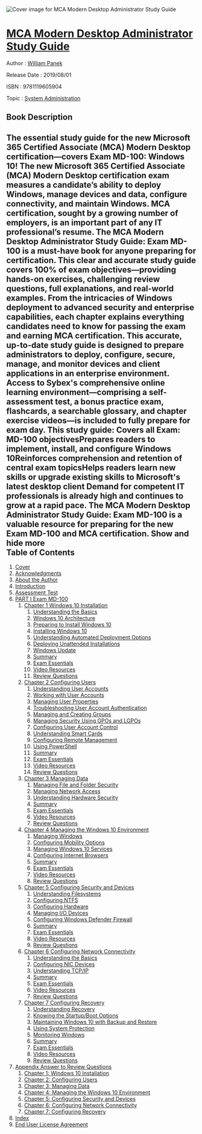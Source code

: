 ![Cover image for MCA Modern Desktop Administrator Study Guide](https://imgdetail.ebookreading.net/cover/cover/20200215/EB9781119605904.jpg)

[MCA Modern Desktop Administrator Study Guide](https://ebookreading.net/view/book/MCA+Modern+Desktop+Administrator+Study+Guide-EB9781119605904_1.html "MCA Modern Desktop Administrator Study Guide")
====================================================================================================================

Author : [William Panek](https://ebookreading.net/search/author/William+Panek)

Release Date : 2019/08/01

ISBN : 9781119605904

Topic : [System Administration](https://ebookreading.net/search/category/system-administration)

Book Description
-----------------

 The essential study guide for the new Microsoft 365 Certified Associate (MCA) Modern Desktop certification—covers Exam MD-100: Windows 10!
The new Microsoft 365 Certified Associate (MCA) Modern Desktop certification exam measures a candidate’s ability to deploy Windows, manage devices and data, configure connectivity, and maintain Windows. MCA certification, sought by a growing number of employers, is an important part of any IT professional’s resume.
The MCA Modern Desktop Administrator Study Guide: Exam MD-100 is a must-have book for anyone preparing for certification. This clear and accurate study guide covers 100% of exam objectives—providing hands-on exercises, challenging review questions, full explanations, and real-world examples. From the intricacies of Windows deployment to advanced security and enterprise capabilities, each chapter explains everything candidates need to know for passing the exam and earning MCA certification. This accurate, up-to-date study guide is designed to prepare administrators to deploy, configure, secure, manage, and monitor devices and client applications in an enterprise environment. Access to Sybex's comprehensive online learning environment—comprising a self-assessment test, a bonus practice exam, flashcards, a searchable glossary, and chapter exercise videos—is included to fully prepare for exam day. This study guide:
Covers all Exam: MD-100 objectivesPrepares readers to implement, install, and configure Windows 10Reinforces comprehension and retention of central exam topicsHelps readers learn new skills or upgrade existing skills to Microsoft's latest desktop client Demand for competent IT professionals is already high and continues to grow at a rapid pace. The MCA Modern Desktop Administrator Study Guide: Exam MD-100 is a valuable resource for preparing for the new Exam MD-100 and MCA certification.               Show and hide more                
Table of Contents
-----------------

1. [Cover](https://ebookreading.net/view/book/MCA+Modern+Desktop+Administrator+Study+Guide-EB9781119605904_1.html)
1. [Acknowledgments](https://ebookreading.net/view/book/MCA+Modern+Desktop+Administrator+Study+Guide-EB9781119605904_5.html)
1. [About the Author](https://ebookreading.net/view/book/MCA+Modern+Desktop+Administrator+Study+Guide-EB9781119605904_6.html)
1. [Introduction](https://ebookreading.net/view/book/MCA+Modern+Desktop+Administrator+Study+Guide-EB9781119605904_8.html)
1. [Assessment Test](https://ebookreading.net/view/book/MCA+Modern+Desktop+Administrator+Study+Guide-EB9781119605904_9.html)
1. [PART I Exam MD-100](https://ebookreading.net/view/book/MCA+Modern+Desktop+Administrator+Study+Guide-EB9781119605904_10.html)
    1. [Chapter 1 Windows 10 Installation](https://ebookreading.net/view/book/MCA+Modern+Desktop+Administrator+Study+Guide-EB9781119605904_11.html)
        1. [Understanding the Basics](https://ebookreading.net/view/book/MCA+Modern+Desktop+Administrator+Study+Guide-EB9781119605904_11.html#usec0002)
        1. [Windows 10 Architecture](https://ebookreading.net/view/book/MCA+Modern+Desktop+Administrator+Study+Guide-EB9781119605904_11.html#usec0004)
        1. [Preparing to Install Windows 10](https://ebookreading.net/view/book/MCA+Modern+Desktop+Administrator+Study+Guide-EB9781119605904_11.html#usec0005)
        1. [Installing Windows 10](https://ebookreading.net/view/book/MCA+Modern+Desktop+Administrator+Study+Guide-EB9781119605904_11.html#usec0021)
        1. [Understanding Automated Deployment Options](https://ebookreading.net/view/book/MCA+Modern+Desktop+Administrator+Study+Guide-EB9781119605904_11.html#usec0029)
        1. [Deploying Unattended Installations](https://ebookreading.net/view/book/MCA+Modern+Desktop+Administrator+Study+Guide-EB9781119605904_11.html#usec0043)
        1. [Windows Update](https://ebookreading.net/view/book/MCA+Modern+Desktop+Administrator+Study+Guide-EB9781119605904_11.html#usec0050)
        1. [Summary](https://ebookreading.net/view/book/MCA+Modern+Desktop+Administrator+Study+Guide-EB9781119605904_11.html#usec0055)
        1. [Exam Essentials](https://ebookreading.net/view/book/MCA+Modern+Desktop+Administrator+Study+Guide-EB9781119605904_11.html#usec0057)
        1. [Video Resources](https://ebookreading.net/view/book/MCA+Modern+Desktop+Administrator+Study+Guide-EB9781119605904_11.html#usec0157)
        1. [Review Questions](https://ebookreading.net/view/book/MCA+Modern+Desktop+Administrator+Study+Guide-EB9781119605904_11.html#c01-exsec-0001)
    1. [Chapter 2 Configuring Users](https://ebookreading.net/view/book/MCA+Modern+Desktop+Administrator+Study+Guide-EB9781119605904_12.html)
        1. [Understanding User Accounts](https://ebookreading.net/view/book/MCA+Modern+Desktop+Administrator+Study+Guide-EB9781119605904_12.html#usec0002)
        1. [Working with User Accounts](https://ebookreading.net/view/book/MCA+Modern+Desktop+Administrator+Study+Guide-EB9781119605904_12.html#usec0010)
        1. [Managing User Properties](https://ebookreading.net/view/book/MCA+Modern+Desktop+Administrator+Study+Guide-EB9781119605904_12.html#usec0035)
        1. [Troubleshooting User Account Authentication](https://ebookreading.net/view/book/MCA+Modern+Desktop+Administrator+Study+Guide-EB9781119605904_12.html#usec0044)
        1. [Managing and Creating Groups](https://ebookreading.net/view/book/MCA+Modern+Desktop+Administrator+Study+Guide-EB9781119605904_12.html#usec0045)
        1. [Managing Security Using GPOs and LGPOs](https://ebookreading.net/view/book/MCA+Modern+Desktop+Administrator+Study+Guide-EB9781119605904_12.html#usec0052)
        1. [Configuring User Account Control](https://ebookreading.net/view/book/MCA+Modern+Desktop+Administrator+Study+Guide-EB9781119605904_12.html#usec0063)
        1. [Understanding Smart Cards](https://ebookreading.net/view/book/MCA+Modern+Desktop+Administrator+Study+Guide-EB9781119605904_12.html#usec0068)
        1. [Configuring Remote Management](https://ebookreading.net/view/book/MCA+Modern+Desktop+Administrator+Study+Guide-EB9781119605904_12.html#usec0069)
        1. [Using PowerShell](https://ebookreading.net/view/book/MCA+Modern+Desktop+Administrator+Study+Guide-EB9781119605904_12.html#usec0078)
        1. [Summary](https://ebookreading.net/view/book/MCA+Modern+Desktop+Administrator+Study+Guide-EB9781119605904_12.html#usec0079)
        1. [Exam Essentials](https://ebookreading.net/view/book/MCA+Modern+Desktop+Administrator+Study+Guide-EB9781119605904_12.html#usec0080)
        1. [Video Resources](https://ebookreading.net/view/book/MCA+Modern+Desktop+Administrator+Study+Guide-EB9781119605904_12.html#usec0157)
        1. [Review Questions](https://ebookreading.net/view/book/MCA+Modern+Desktop+Administrator+Study+Guide-EB9781119605904_12.html#c02-exsec-0001)
    1. [Chapter 3 Managing Data](https://ebookreading.net/view/book/MCA+Modern+Desktop+Administrator+Study+Guide-EB9781119605904_13.html)
        1. [Managing File and Folder Security](https://ebookreading.net/view/book/MCA+Modern+Desktop+Administrator+Study+Guide-EB9781119605904_13.html#usec0002)
        1. [Managing Network Access](https://ebookreading.net/view/book/MCA+Modern+Desktop+Administrator+Study+Guide-EB9781119605904_13.html#usec0015)
        1. [Understanding Hardware Security](https://ebookreading.net/view/book/MCA+Modern+Desktop+Administrator+Study+Guide-EB9781119605904_13.html#usec0019)
        1. [Summary](https://ebookreading.net/view/book/MCA+Modern+Desktop+Administrator+Study+Guide-EB9781119605904_13.html#usec0031)
        1. [Exam Essentials](https://ebookreading.net/view/book/MCA+Modern+Desktop+Administrator+Study+Guide-EB9781119605904_13.html#usec0032)
        1. [Video Resources](https://ebookreading.net/view/book/MCA+Modern+Desktop+Administrator+Study+Guide-EB9781119605904_13.html#usec0157)
        1. [Review Questions](https://ebookreading.net/view/book/MCA+Modern+Desktop+Administrator+Study+Guide-EB9781119605904_13.html#c03-exsec-0001)
    1. [Chapter 4 Managing the Windows 10 Environment](https://ebookreading.net/view/book/MCA+Modern+Desktop+Administrator+Study+Guide-EB9781119605904_14.html)
        1. [Managing Windows](https://ebookreading.net/view/book/MCA+Modern+Desktop+Administrator+Study+Guide-EB9781119605904_14.html#usec0002)
        1. [Configuring Mobility Options](https://ebookreading.net/view/book/MCA+Modern+Desktop+Administrator+Study+Guide-EB9781119605904_14.html#usec0020)
        1. [Managing Windows 10 Services](https://ebookreading.net/view/book/MCA+Modern+Desktop+Administrator+Study+Guide-EB9781119605904_14.html#usec0032)
        1. [Configuring Internet Browsers](https://ebookreading.net/view/book/MCA+Modern+Desktop+Administrator+Study+Guide-EB9781119605904_14.html#usec0033)
        1. [Summary](https://ebookreading.net/view/book/MCA+Modern+Desktop+Administrator+Study+Guide-EB9781119605904_14.html#usec0050)
        1. [Exam Essentials](https://ebookreading.net/view/book/MCA+Modern+Desktop+Administrator+Study+Guide-EB9781119605904_14.html#usec0051)
        1. [Video Resources](https://ebookreading.net/view/book/MCA+Modern+Desktop+Administrator+Study+Guide-EB9781119605904_14.html#usec0157)
        1. [Review Questions](https://ebookreading.net/view/book/MCA+Modern+Desktop+Administrator+Study+Guide-EB9781119605904_14.html#c04-exsec-0001)
    1. [Chapter 5 Configuring Security and Devices](https://ebookreading.net/view/book/MCA+Modern+Desktop+Administrator+Study+Guide-EB9781119605904_15.html)
        1. [Understanding Filesystems](https://ebookreading.net/view/book/MCA+Modern+Desktop+Administrator+Study+Guide-EB9781119605904_15.html#usec0002)
        1. [Configuring NTFS](https://ebookreading.net/view/book/MCA+Modern+Desktop+Administrator+Study+Guide-EB9781119605904_15.html#usec0008)
        1. [Configuring Hardware](https://ebookreading.net/view/book/MCA+Modern+Desktop+Administrator+Study+Guide-EB9781119605904_15.html#usec0009)
        1. [Managing I/O Devices](https://ebookreading.net/view/book/MCA+Modern+Desktop+Administrator+Study+Guide-EB9781119605904_15.html#usec0015)
        1. [Configuring Windows Defender Firewall](https://ebookreading.net/view/book/MCA+Modern+Desktop+Administrator+Study+Guide-EB9781119605904_15.html#usec0023)
        1. [Summary](https://ebookreading.net/view/book/MCA+Modern+Desktop+Administrator+Study+Guide-EB9781119605904_15.html#usec0029)
        1. [Exam Essentials](https://ebookreading.net/view/book/MCA+Modern+Desktop+Administrator+Study+Guide-EB9781119605904_15.html#usec0030)
        1. [Video Resources](https://ebookreading.net/view/book/MCA+Modern+Desktop+Administrator+Study+Guide-EB9781119605904_15.html#usec0031)
        1. [Review Questions](https://ebookreading.net/view/book/MCA+Modern+Desktop+Administrator+Study+Guide-EB9781119605904_15.html#c05-exsec-0001)
    1. [Chapter 6 Configuring Network Connectivity](https://ebookreading.net/view/book/MCA+Modern+Desktop+Administrator+Study+Guide-EB9781119605904_16.html)
        1. [Understanding the Basics](https://ebookreading.net/view/book/MCA+Modern+Desktop+Administrator+Study+Guide-EB9781119605904_16.html#usec0002)
        1. [Configuring NIC Devices](https://ebookreading.net/view/book/MCA+Modern+Desktop+Administrator+Study+Guide-EB9781119605904_16.html#usec0007)
        1. [Understanding TCP/IP](https://ebookreading.net/view/book/MCA+Modern+Desktop+Administrator+Study+Guide-EB9781119605904_16.html#usec0017)
        1. [Summary](https://ebookreading.net/view/book/MCA+Modern+Desktop+Administrator+Study+Guide-EB9781119605904_16.html#usec0042)
        1. [Exam Essentials](https://ebookreading.net/view/book/MCA+Modern+Desktop+Administrator+Study+Guide-EB9781119605904_16.html#usec0044)
        1. [Video Resources](https://ebookreading.net/view/book/MCA+Modern+Desktop+Administrator+Study+Guide-EB9781119605904_16.html#usec0157)
        1. [Review Questions](https://ebookreading.net/view/book/MCA+Modern+Desktop+Administrator+Study+Guide-EB9781119605904_16.html#c06-exsec-0001)
    1. [Chapter 7 Configuring Recovery](https://ebookreading.net/view/book/MCA+Modern+Desktop+Administrator+Study+Guide-EB9781119605904_17.html)
        1. [Understanding Recovery](https://ebookreading.net/view/book/MCA+Modern+Desktop+Administrator+Study+Guide-EB9781119605904_17.html#usec0002)
        1. [Knowing the Startup/Boot Options](https://ebookreading.net/view/book/MCA+Modern+Desktop+Administrator+Study+Guide-EB9781119605904_17.html#usec0003)
        1. [Maintaining Windows 10 with Backup and Restore](https://ebookreading.net/view/book/MCA+Modern+Desktop+Administrator+Study+Guide-EB9781119605904_17.html#usec0010)
        1. [Using System Protection](https://ebookreading.net/view/book/MCA+Modern+Desktop+Administrator+Study+Guide-EB9781119605904_17.html#usec0018)
        1. [Monitoring Windows](https://ebookreading.net/view/book/MCA+Modern+Desktop+Administrator+Study+Guide-EB9781119605904_17.html#usec0023)
        1. [Summary](https://ebookreading.net/view/book/MCA+Modern+Desktop+Administrator+Study+Guide-EB9781119605904_17.html#usec0033)
        1. [Exam Essentials](https://ebookreading.net/view/book/MCA+Modern+Desktop+Administrator+Study+Guide-EB9781119605904_17.html#usec0034)
        1. [Video Resources](https://ebookreading.net/view/book/MCA+Modern+Desktop+Administrator+Study+Guide-EB9781119605904_17.html#usec0035)
        1. [Review Questions](https://ebookreading.net/view/book/MCA+Modern+Desktop+Administrator+Study+Guide-EB9781119605904_17.html#c07-exsec-0001)
1. [Appendix Answer to Review Questions](https://ebookreading.net/view/book/MCA+Modern+Desktop+Administrator+Study+Guide-EB9781119605904_18.html)
    1. [Chapter 1: Windows 10 Installation](https://ebookreading.net/view/book/MCA+Modern+Desktop+Administrator+Study+Guide-EB9781119605904_18.html#usec0001)
    1. [Chapter 2: Configuring Users](https://ebookreading.net/view/book/MCA+Modern+Desktop+Administrator+Study+Guide-EB9781119605904_18.html#usec0002)
    1. [Chapter 3: Managing Data](https://ebookreading.net/view/book/MCA+Modern+Desktop+Administrator+Study+Guide-EB9781119605904_18.html#usec0003)
    1. [Chapter 4: Managing the Windows 10 Environment](https://ebookreading.net/view/book/MCA+Modern+Desktop+Administrator+Study+Guide-EB9781119605904_18.html#usec0004)
    1. [Chapter 5: Configuring Security and Devices](https://ebookreading.net/view/book/MCA+Modern+Desktop+Administrator+Study+Guide-EB9781119605904_18.html#usec0005)
    1. [Chapter 6: Configuring Network Connectivity](https://ebookreading.net/view/book/MCA+Modern+Desktop+Administrator+Study+Guide-EB9781119605904_18.html#usec0006)
    1. [Chapter 7: Configuring Recovery](https://ebookreading.net/view/book/MCA+Modern+Desktop+Administrator+Study+Guide-EB9781119605904_18.html#usec0007)
1. [Index](https://ebookreading.net/view/book/MCA+Modern+Desktop+Administrator+Study+Guide-EB9781119605904_19.html)
1. [End User License Agreement](https://ebookreading.net/view/book/MCA+Modern+Desktop+Administrator+Study+Guide-EB9781119605904_21.html)
